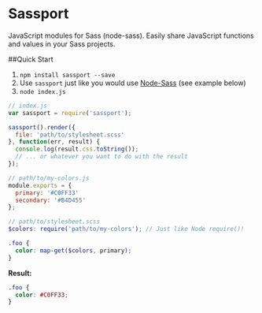 # Sassport
JavaScript modules for Sass (node-sass). Easily share JavaScript functions and values in your Sass projects.

##Quick Start
1. `npm install sassport --save`
2. Use `sassport` just like you would use [Node-Sass](https://github.com/sass/node-sass#usage) (see example below)
3. `node index.js`

```js
// index.js
var sassport = require('sassport');

sassport().render({
  file: 'path/to/stylesheet.scss'
}, function(err, result) {
  console.log(result.css.toString());
  // ... or whatever you want to do with the result
});
```

```js
// path/to/my-colors.js
module.exports = {
  primary: '#C0FF33'
  secondary: '#B4D455'
};
```

```scss
// path/to/stylesheet.scss
$colors: require('path/to/my-colors'); // Just like Node require()!

.foo {
  color: map-get($colors, primary);
}
```

**Result:**
```css
.foo {
  color: #C0FF33;
}
```

